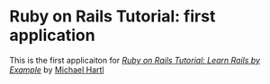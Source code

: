 # Ruby on Rails Tutorial: first application

This is the first applicaiton for [*Ruby on Rails Tutorial: Learn Rails by Example*](http://railstutorial.org/) by [Michael Hartl](http://michaelhartl.com)
